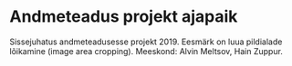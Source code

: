 # Andmeteadus projekt ajapaik
Sissejuhatus andmeteadusesse projekt 2019. Eesmärk on luua pildialade lõikamine (image area cropping).
Meeskond: Alvin Meltsov, Hain Zuppur.
